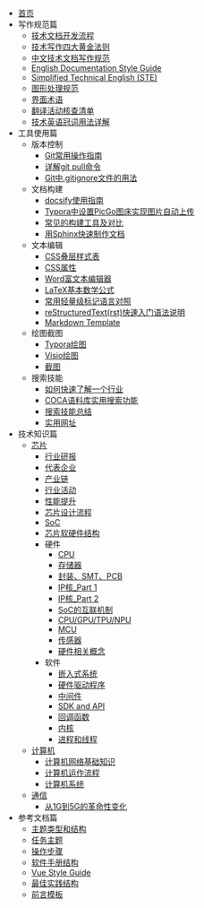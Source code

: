 * [首页](/)
* 写作规范篇
  * [技术文档开发流程](写作规范篇/技术文档开发流程.md)
  * [技术写作四大黄金法则](写作规范篇/技术写作四大黄金法则.md)
  * [中文技术文档写作规范](写作规范篇/中文技术文档写作规范.md)
  * [English Documentation Style Guide](写作规范篇/EnglishDocumentationStyleGuide.md)
  * [Simplified Technical English (STE)](写作规范篇/SimplifiedTechnicalEnglish(STE).md)
  * [图形处理规范](写作规范篇/图形处理规范.md)
  * [界面术语](写作规范篇/界面术语.md)
  * [翻译活动核查清单](写作规范篇/翻译活动核查清单.md)
  * [技术英语冠词用法详解](写作规范篇/技术英语冠词用法详解.md)
* 工具使用篇
  * 版本控制
    * [Git常用操作指南](工具使用篇/版本控制/Git常用操作指南.md)
    * [详解git pull命令](工具使用篇/版本控制/详解gitpull命令.md)
    * [Git中.gitignore文件的用法](工具使用篇/版本控制/Git中.gitignore文件的用法.md)
  * 文档构建
    * [docsify使用指南](工具使用篇/文档构建/docsify使用指南.md)
    * [Typora中设置PicGo图床实现图片自动上传](工具使用篇/文档构建/Typora中设置PicGo图床实现图片自动上传.md)
    * [常见的构建工具及对比](工具使用篇/文档构建/常见的构建工具及对比.md)
    * [用Sphinx快速制作文档](工具使用篇/文档构建/用Sphinx快速制作文档.md) 
  * 文本编辑
    * [CSS叠层样式表](工具使用篇/文本编辑/CSS.md)
    * [CSS属性](工具使用篇/文本编辑/CSS属性.md)
    * [Word富文本编辑器](工具使用篇/文本编辑/Word富文本编辑器.md)
    * [LaTeX基本数学公式](工具使用篇/文本编辑/LaTeX基本数学公式.md)
    * [常用轻量级标记语言对照](工具使用篇/文本编辑/常用轻量级标记语言对照.md)
    * [reStructuredText(rst)快速入门语法说明](工具使用篇/文本编辑/reStructuredText(rst)快速入门语法说明.md)
    * [Markdown Template](工具使用篇/文本编辑/MarkdownFileTemplate.md)
  * 绘图截图
    * [Typora绘图](工具使用篇/绘图截图/Typora绘图.html)
    * [Visio绘图](工具使用篇/绘图截图/Visio绘图.md)
    * [截图](工具使用篇/绘图截图/截图.md)
  * 搜索技能
    * [如何快速了解一个行业](工具使用篇/搜索技能/如何快速了解一个行业.md)
    * [COCA语料库实用搜索功能](工具使用篇/搜索技能/COCA.md)
    * [搜索技能总结](工具使用篇/搜索技能/搜索技能总结.md)
    * [实用网址](工具使用篇/搜索技能/实用网址.md)
* 技术知识篇
  * [芯片](技术知识篇/芯片/)
    * [行业研报](技术知识篇/芯片/行业研报.md)
    * [代表企业](技术知识篇/芯片/代表企业.md)
    * [产业链](技术知识篇/芯片/产业链.md)
    * [行业活动](技术知识篇/芯片/行业活动.md)
    * [性能提升](技术知识篇/芯片/性能提升.md)
    * [芯片设计流程](技术知识篇/芯片/芯片设计流程.md)
    * [SoC](技术知识篇/芯片/SoC.md)
    * [芯片软硬件结构](技术知识篇/芯片/芯片软硬件结构.md)
    * 硬件
      * [CPU](技术知识篇/芯片/硬件/CPU.md)
      * [存储器](技术知识篇/芯片/硬件/存储器.md)
      * [封装、SMT、PCB](技术知识篇/芯片/硬件/封装SMTPCB.md)
      * [IP核_Part 1](技术知识篇/芯片/硬件/IP核_Part1.md)
      * [IP核_Part 2](技术知识篇/芯片/硬件/IP核_Part2.md)
      * [SoC的互联机制](技术知识篇/芯片/硬件/SoC的互联机制.md)
      * [CPU/GPU/TPU/NPU](技术知识篇/芯片/硬件/CPUGPUTPUNPU.md)
      * [MCU](技术知识篇/芯片/硬件/MCU.md)
      * [传感器](技术知识篇/芯片/硬件/传感器.md)
      * [硬件相关概念](技术知识篇/芯片/硬件/硬件相关概念.md)
    * 软件
      * [嵌入式系统](技术知识篇/芯片/软件/嵌入式系统.md)
      * [硬件驱动程序](技术知识篇/芯片/软件/硬件驱动程序.md)
      * [中间件](技术知识篇/芯片/软件/中间件.md)
      * [SDK and API](技术知识篇/芯片/软件/SDKandAPI.md)
      * [回调函数](技术知识篇/芯片/软件/回调函数.md)
      * [内核](技术知识篇/芯片/软件/内核.md)
      * [进程和线程](技术知识篇/芯片/软件/进程和线程.md)
  * [计算机](技术知识篇/计算机/)
    * [计算机网络基础知识](技术知识篇/计算机/计算机网络基础知识.md)
    * [计算机运作流程](技术知识篇/计算机/计算机运作流程.md)
    * [计算机系统](技术知识篇/计算机/计算机系统.md)
  * [通信](技术知识篇/通信/)
    * [从1G到5G的革命性变化](技术知识篇/通信/从1G到5G的革命性变化.md)
* 参考文档篇
  * [主题类型和结构](参考文档篇/主题类型和结构.md)
  * [任务主题](参考文档篇/TaskTopic.md)
  * [操作步骤](参考文档篇/Step.md)
  * [软件手册结构](参考文档篇/软件手册结构.md)
  * [Vue Style Guide](参考文档篇/VueStyleGuide.md)
  * [最佳实践结构](参考文档篇/最佳实践结构.md)
  * [前言模板](参考文档篇/前言模板.md)

